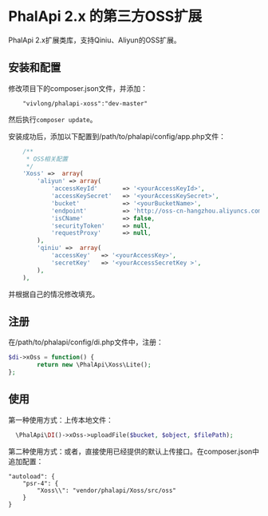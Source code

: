# PhalApi 2.x 的第三方OSS扩展
PhalApi 2.x扩展类库，支持Qiniu、Aliyun的OSS扩展。

## 安装和配置
修改项目下的composer.json文件，并添加：  
```
    "vivlong/phalapi-xoss":"dev-master"
```
然后执行```composer update```。  

安装成功后，添加以下配置到/path/to/phalapi/config/app.php文件：  
```php
    /**
     * OSS相关配置
     */
    'Xoss' =>  array(
        'aliyun' => array(
            'accessKeyId'       => '<yourAccessKeyId>',
            'accessKeySecret'   => '<yourAccessKeySecret>',
            'bucket'            => '<yourBucketName>',
            'endpoint'          => 'http://oss-cn-hangzhou.aliyuncs.com',
            'isCName'           => false,
            'securityToken'     => null,
            'requestProxy'      => null,
        ),
        'qiniu' =>  array(
            'accessKey'   => '<yourAccessKey>',
            'secretKey'   => '<yourAccessSecretKey >',
        ),
    ),
```
并根据自己的情况修改填充。 

## 注册
在/path/to/phalapi/config/di.php文件中，注册：  
```php
$di->xOss = function() {
        return new \PhalApi\Xoss\Lite();
};
```

## 使用
第一种使用方式：上传本地文件：
```php
  \PhalApi\DI()->xOss->uploadFile($bucket, $object, $filePath);
```

第二种使用方式：或者，直接使用已经提供的默认上传接口。在composer.json中追加配置：
```
"autoload": {
    "psr-4": {
        "Xoss\\": "vendor/phalapi/Xoss/src/oss"
    }
}
```  

